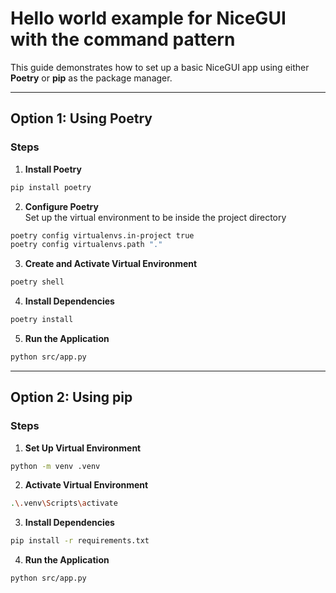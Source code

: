 # Hello world example for NiceGUI with the command pattern
This guide demonstrates how to set up a basic NiceGUI app using either **Poetry** or **pip** as the package manager.

---

## Option 1: Using Poetry

### Steps

1. **Install Poetry**
```bash
pip install poetry
```
2. **Configure Poetry**\
Set up the virtual environment to be inside the project directory
```bash
poetry config virtualenvs.in-project true
poetry config virtualenvs.path "."
```
3. **Create and Activate Virtual Environment**  
```bash
poetry shell
```
4. **Install Dependencies**  
```bash
poetry install
```
5. **Run the Application**  
```bash
python src/app.py
```

---

## Option 2: Using pip

### Steps

1. **Set Up Virtual Environment**
```bash
python -m venv .venv
```
2. **Activate Virtual Environment**
```bash
.\.venv\Scripts\activate
```
3. **Install Dependencies**
```bash
pip install -r requirements.txt
```
4. **Run the Application**
```bash
python src/app.py
```
